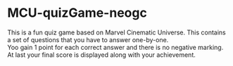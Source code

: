 # MCU-quizGame-neogc

This is a fun quiz game based on Marvel Cinematic Universe.
This contains a set of questions that you have to answer one-by-one.<br>Yoo gain 1 point for each correct answer and there is no negative marking.
At last your final score is displayed along with your achievement. 
